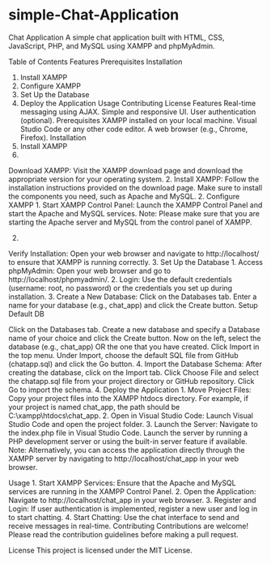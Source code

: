 # simple-Chat-Application
Chat Application
A simple chat application built with HTML, CSS, JavaScript, PHP, and MySQL using XAMPP and phpMyAdmin.

Table of Contents
Features
Prerequisites
Installation
1. Install XAMPP
2. Configure XAMPP
3. Set Up the Database
4. Deploy the Application
Usage
Contributing
License
Features
Real-time messaging using AJAX.
Simple and responsive UI.
User authentication (optional).
Prerequisites
XAMPP installed on your local machine.
Visual Studio Code or any other code editor.
A web browser (e.g., Chrome, Firefox).
Installation
1. Install XAMPP
1.
Download XAMPP: Visit the XAMPP download page and download the appropriate version for your operating system.
2.
Install XAMPP: Follow the installation instructions provided on the download page. Make sure to install the components you need, such as Apache and MySQL.
2. Configure XAMPP
1.
Start XAMPP Control Panel: Launch the XAMPP Control Panel and start the Apache and MySQL services.
Note: Please make sure that you are starting the Apache server and MySQL from the control panel of XAMPP.

2.
Verify Installation: Open your web browser and navigate to http://localhost/ to ensure that XAMPP is running correctly.
3. Set Up the Database
1.
Access phpMyAdmin: Open your web browser and go to http://localhost/phpmyadmin/.
2.
Login: Use the default credentials (username: root, no password) or the credentials you set up during installation.
3.
Create a New Database:
Click on the Databases tab.
Enter a name for your database (e.g., chat_app) and click the Create button.
Setup Default DB

Click on the Databases tab.
Create a new database and specify a Database name of your choice and click the Create button.
Now on the left, select the database (e.g., chat_app) OR the one that you have created.
Click Import in the top menu.
Under Import, choose the default SQL file from GitHub (chatapp.sql) and click the Go button.
4.
Import the Database Schema:
After creating the database, click on the Import tab.
Click Choose File and select the chatapp.sql file from your project directory or GitHub repository.
Click Go to import the schema.
4. Deploy the Application
1.
Move Project Files: Copy your project files into the XAMPP htdocs directory. For example, if your project is named chat_app, the path should be C:\xampp\htdocs\chat_app.
2.
Open in Visual Studio Code: Launch Visual Studio Code and open the project folder.
3.
Launch the Server:
Navigate to the index.php file in Visual Studio Code.
Launch the server by running a PHP development server or using the built-in server feature if available.
Note: Alternatively, you can access the application directly through the XAMPP server by navigating to http://localhost/chat_app in your web browser.

Usage
1.
Start XAMPP Services: Ensure that the Apache and MySQL services are running in the XAMPP Control Panel.
2.
Open the Application: Navigate to http://localhost/chat_app in your web browser.
3.
Register and Login: If user authentication is implemented, register a new user and log in to start chatting.
4.
Start Chatting: Use the chat interface to send and receive messages in real-time.
Contributing
Contributions are welcome! Please read the contribution guidelines before making a pull request.

License
This project is licensed under the MIT License.
